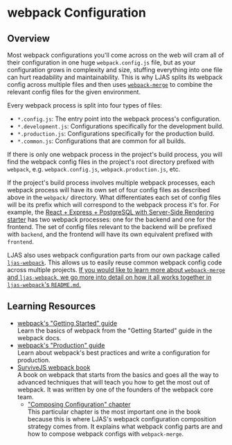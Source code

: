 # webpack Configuration

## Overview

Most webpack configurations you'll come across on the web will cram all of their configuration in one huge `webpack.config.js` file, but as your configuration grows in complexity and size, stuffing everything into one file can hurt readability and maintainability. This is why LJAS splits its webpack config across multiple files and then uses [`webpack-merge`](https://npmjs.com/package/webpack-merge) to combine the relevant config files for the given environment.

Every webpack process is split into four types of files:

-   `*.config.js`: The entry point into the webpack process's configuration.
-   `*.development.js`: Configurations specifically for the development build.
-   `*.production.js`: Configurations specifically for the production build.
-   `*.common.js`: Configurations that are common for all builds.

If there is only one webpack process in the project's build process, you will find the webpack config files in the project's root directory prefixed with `webpack`, e.g. `webpack.config.js`, `webpack.production.js`, etc.

If the project's build process involves multiple webpack processes, each webpack process will have its own set of four config files as described above in the `webpack/` directory. What differentiates each set of config files will be its prefix which will correspond to the webpack process it's for. For example, the [React + Express + PostgreSQL with Server-Side Rendering starter](../starters/react-express-postgres-ssr) has two webpack processes: one for the backend and one for the frontend. The set of config files relevant to the backend will be prefixed with `backend`, and the frontend will have its own equivalent prefixed with `frontend`.

LJAS also uses webpack configuration parts from our own package called [`ljas-webpack`](https://github.com/mattlean/lean-js-app-starter/tree/v1.0.0-rc/ljas-webpack). This allows us to easily reuse common webpack config code across multiple projects. [If you would like to learn more about `webpack-merge` and `ljas-webpack`, we go more into detail on how it all works together in `ljas-webpack`'s `README.md`.](https://github.com/mattlean/lean-js-app-starter/tree/v1.0.0-rc/ljas-webpack/README.md)

## Learning Resources

-   [webpack's "Getting Started" guide](https://webpack.js.org/guides/getting-started)  
    Learn the basics of webpack from the "Getting Started" guide in the webpack docs.
-   [webpack's "Production" guide](https://webpack.js.org/guides/production)  
     Learn about webpack's best practices and write a configuration for production.
-   [SurviveJS webpack book](https://survivejs.com/books/webpack)  
    A book on webpack that starts from the basics and goes all the way to advanced techniques that will teach you how to get the most out of webpack. It was written by one of the founders of the webpack core team.
    -   ["Composing Configuration" chapter](https://survivejs.com/webpack/developing/composing-configuration)  
        This particular chapter is the most important one in the book because this is where LJAS's webpack configuration composition strategy comes from. It explains what webpack config parts are and how to compose webpack configs with `webpack-merge`.
